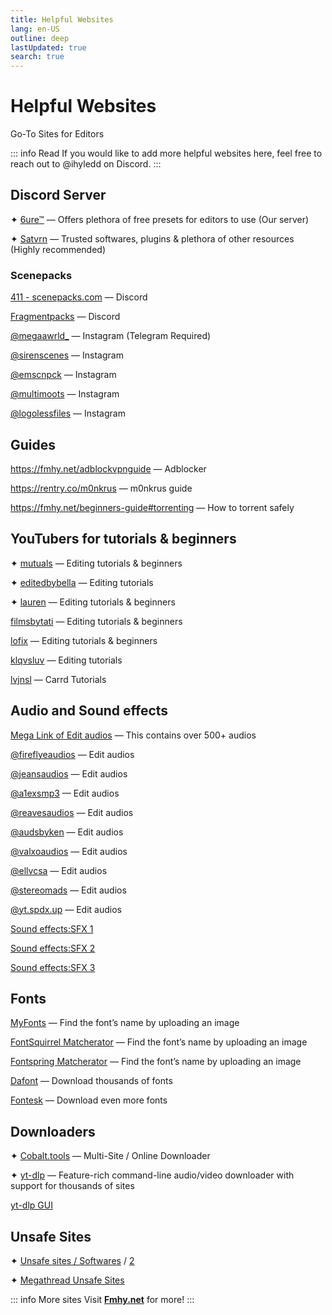 ```yaml
---
title: Helpful Websites
lang: en-US
outline: deep
lastUpdated: true
search: true
---
```

# Helpful Websites
Go-To Sites for Editors

::: info Read
If you would like to add more helpful websites here, feel free to reach out to @ihyledd on Discord.
:::

## Discord Server
✦ [6ure™](https://discord.gg/6ure) — Offers plethora of free presets for editors to use (Our server)

✦ [Satvrn](https://discord.gg/pc6j7Qy4PU) — Trusted softwares, plugins & plethora of other resources (Highly recommended)

### Scenepacks
[411 - scenepacks.com](https://discord.gg/411) — Discord

[Fragmentpacks](https://discord.gg/fragmentpacks) — Discord

[@megaawrld_](https://www.instagram.com/megaawrld_/) — Instagram (Telegram Required)

[@sirenscenes](https://www.instagram.com/sirenscenes/) — Instagram

[@emscnpck](https://www.instagram.com/emscnpck/) — Instagram

[@multimoots](https://www.instagram.com/multimoots/) — Instagram

[@logolessfiles](https://www.instagram.com/logolessfiles/) — Instagram

## Guides

https://fmhy.net/adblockvpnguide — Adblocker

https://rentry.co/m0nkrus — m0nkrus guide

https://fmhy.net/beginners-guide#torrenting — How to torrent safely

## YouTubers for tutorials & beginners

✦ [mutuals](https://www.youtube.com/@marvelmutuals) — Editing tutorials & beginners

✦ [editedbybella](https://www.youtube.com/@editedbybella) — Editing tutorials

✦ [lauren](https://www.youtube.com/@emowhofromwhoville) — Editing tutorials & beginners

[filmsbytati](https://www.youtube.com/@filmsbytati) — Editing tutorials & beginners

[lofix](https://www.youtube.com/@lofix18) — Editing tutorials & beginners

[klqvsluv](https://www.youtube.com/@klqvsluv) — Editing tutorials

[lvjnsl](https://www.youtube.com/@lvjnsl) — Carrd Tutorials

## Audio and Sound effects

[Mega Link of Edit audios](https://mega.nz/folder/5Tlk0ZaT#eb1S_oCZYxyzk6Np-TFPkg) — This contains over 500+ audios

[@fireflyeaudios](https://www.tiktok.com/@fireflyeaudios) — Edit audios

[@jeansaudios](https://www.tiktok.com/@jeansaudios) — Edit audios

[@a1exsmp3](https://www.tiktok.com/@a1exsmp3) — Edit audios

[@reavesaudios](https://www.tiktok.com/@reavesaudios) — Edit audios

[@audsbyken](https://www.tiktok.com/@audsbyken) — Edit audios

[@valxoaudios](https://www.tiktok.com/@valxoaudios) — Edit audios

[@ellvcsa](https://www.tiktok.com/@ellvcsa) — Edit audios

[@stereomads](https://www.tiktok.com/@stereomads) — Edit audios

[@yt.spdx.up](https://www.tiktok.com/@yt.spdx.up) — Edit audios

[Sound effects:SFX 1](https://freesound.org/)

[Sound effects:SFX 2](https://pixabay.com/sound-effects/)

[Sound effects:SFX 3](https://mixkit.co/free-sound-effects/)

## Fonts

[MyFonts](https://www.myfonts.com/WhatTheFont) — Find the font’s name by uploading an image

[FontSquirrel Matcherator](https://www.fontsquirrel.com/matcherator) — Find the font’s name by uploading an image

[Fontspring Matcherator](https://www.fontspring.com/matcherator) — Find the font’s name by uploading an image

[Dafont](https://www.dafont.com/) — Download thousands of fonts

[Fontesk](https://fontesk.com/) — Download even more fonts

## Downloaders

✦ [Cobalt.tools](https://cobalt.tools/) — Multi-Site / Online Downloader

✦ [yt-dlp](https://github.com/yt-dlp/yt-dlp) — Feature-rich command-line audio/video downloader with support for thousands of sites

[yt-dlp GUI](https://stacher.io/)

## Unsafe Sites

✦ [Unsafe sites / Softwares](https://fmhy.net/unsafesites) / [2](https://redd.it/10bh0h9)

✦ [Megathread Unsafe Sites](https://rentry.co/megathread-unsafe-sites)

::: info More sites
Visit [**Fmhy.net**](https://fmhy.net/) for more!
:::
